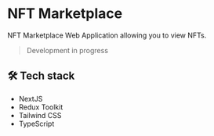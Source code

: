# NFT Marketplace
NFT Marketplace Web Application allowing you to view NFTs.
> Development in progress

## 🛠 Tech stack
- NextJS
- Redux Toolkit
- Tailwind CSS
- TypeScript
